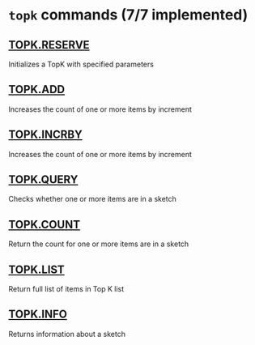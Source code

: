 # `topk` commands (7/7 implemented)

## [TOPK.RESERVE](https://redis.io/commands/topk.reserve/)

Initializes a TopK with specified parameters

## [TOPK.ADD](https://redis.io/commands/topk.add/)

Increases the count of one or more items by increment

## [TOPK.INCRBY](https://redis.io/commands/topk.incrby/)

Increases the count of one or more items by increment

## [TOPK.QUERY](https://redis.io/commands/topk.query/)

Checks whether one or more items are in a sketch

## [TOPK.COUNT](https://redis.io/commands/topk.count/)

Return the count for one or more items are in a sketch

## [TOPK.LIST](https://redis.io/commands/topk.list/)

Return full list of items in Top K list

## [TOPK.INFO](https://redis.io/commands/topk.info/)

Returns information about a sketch



